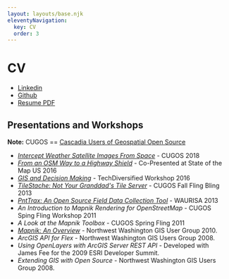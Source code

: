 ```yaml
---
layout: layouts/base.njk
eleventyNavigation:
  key: CV
  order: 3
---
```

# CV

- [Linkedin](https://www.linkedin.com/in/mattmakesmaps/)
- [Github](https://github.cojm/mattmakesmaps)
- [Resume PDF](./mkenny_resume_2023.pdf)
## Presentations and Workshops

**Note:** CUGOS == [Cascadia Users of Geospatial Open Source](https://cugos.org/)

- [_Intercept Weather Satellite Images From Space_][1] - CUGOS 2018
- [_From an OSM Way to a Highway Shield_][2] - Co-Presented at State of the Map US 2016
- [_GIS and Decision Making_][3] - TechDiversified Workshop 2016
- [_TileStache: Not Your Granddad's Tile Server_][4] - CUGOS Fall Fling Bling 2013
- [_PntTrax: An Open Source Field Data Collection Tool_][5] - WAURISA 2013
- _An Introduction to Mapnik Rendering for OpenStreetMap_ - CUGOS Sping Fling Workshop 2011
- _A Look at the Mapnik Toolbox_ - CUGOS Spring Fling 2011
- [_Mapnik: An Overview_][6] - Northwest Washington GIS User Group 2010.
- _ArcGIS API for Flex_ - Northwest Washington GIS Users Group 2008.
- _Using OpenLayers with ArcGIS Server REST API_ - Developed with James Fee for the 2009 ESRI Developer Summit.
- _Extending GIS with Open Source_ - Northwest Washington GIS Users Group 2008.

[1]: https://docs.google.com/presentation/d/e/2PACX-1vR-d59s4KdPILqCsMLZ8jk274in0BSCQZYdrsFT7-e8vsb0iXxtu3cfHsKewWCVdejAvG5Ju19OGkWD/pub?start=false&loop=false&delayms=3000&slide=id.p
[2]: https://www.youtube.com/watch?v=BWsCOi6Nvuw
[3]: https://github.com/mattmakesmaps/tech-diversified-workshop
[4]: https://drive.google.com/file/d/1EGhUNqtOHpjKpedjf17I5Jyh4hyG26yH/view?usp=share_link
[5]: https://drive.google.com/file/d/1PpvUT1tm1gKgJb8kJfxhqxkoDM1IW3jp/view?usp=sharing
[6]: https://drive.google.com/file/d/1WX_YBCr-ctJiE8nHPQrMTwrFrqgto3yq/view?usp=share_link